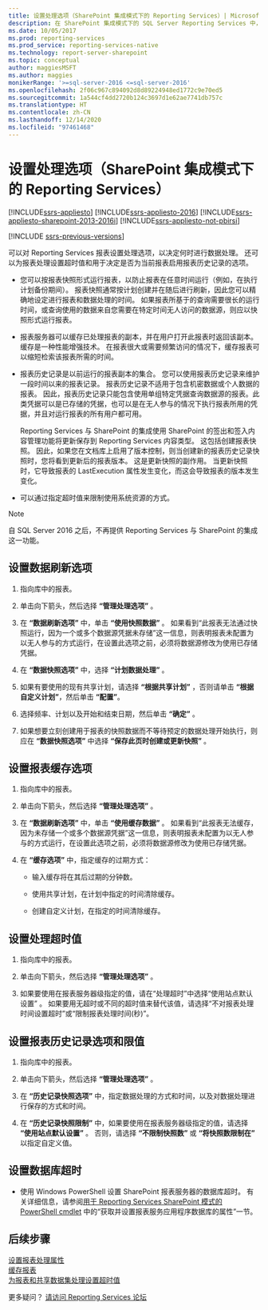 ```yaml
---
title: 设置处理选项（SharePoint 集成模式下的 Reporting Services）| Microsoft Docs
description: 在 SharePoint 集成模式下的 SQL Server Reporting Services 中，指定进行数据处理的时间、超时值和其他选项。
ms.date: 10/05/2017
ms.prod: reporting-services
ms.prod_service: reporting-services-native
ms.technology: report-server-sharepoint
ms.topic: conceptual
author: maggiesMSFT
ms.author: maggies
monikerRange: '>=sql-server-2016 <=sql-server-2016'
ms.openlocfilehash: 2f06c967c894092d8d89224948ed1772c9e70ed5
ms.sourcegitcommit: 1a544cf4dd2720b124c3697d1e62ae7741db757c
ms.translationtype: HT
ms.contentlocale: zh-CN
ms.lasthandoff: 12/14/2020
ms.locfileid: "97461468"
---
```

# <a name="set-processing-options-reporting-services-in-sharepoint-integrated-mode"></a>设置处理选项（SharePoint 集成模式下的 Reporting Services）

[!INCLUDE[ssrs-appliesto](../../includes/ssrs-appliesto.md)] [!INCLUDE[ssrs-appliesto-2016](../../includes/ssrs-appliesto-2016.md)] [!INCLUDE[ssrs-appliesto-sharepoint-2013-2016i](../../includes/ssrs-appliesto-sharepoint-2013-2016.md)] [!INCLUDE[ssrs-appliesto-not-pbirsi](../../includes/ssrs-appliesto-not-pbirs.md)]

[!INCLUDE [ssrs-previous-versions](../../includes/ssrs-previous-versions.md)]

  可以对 Reporting Services 报表设置处理选项，以决定何时进行数据处理。 还可以为报表处理设置超时值和用于决定是否为当前报表启用报表历史记录的选项。  
  
-   您可以按报表快照形式运行报表，以防止报表在任意时间运行（例如，在执行计划备份期间）。 报表快照通常按计划创建并在随后进行刷新，因此您可以精确地设定进行报表和数据处理的时间。 如果报表所基于的查询需要很长的运行时间，或查询使用的数据来自您需要在特定时间无人访问的数据源，则应以快照形式运行报表。  
  
-   报表服务器可以缓存已处理报表的副本，并在用户打开此报表时返回该副本。 缓存是一种性能增强技术。 在报表很大或需要频繁访问的情况下，缓存报表可以缩短检索该报表所需的时间。  
  
-   报表历史记录是以前运行的报表副本的集合。 您可以使用报表历史记录来维护一段时间以来的报表记录。 报表历史记录不适用于包含机密数据或个人数据的报表。 因此，报表历史记录只能包含使用单组特定凭据查询数据源的报表。此类凭据可以是已存储的凭据，也可以是在无人参与的情况下执行报表所用的凭据，并且对运行报表的所有用户都可用。  

    Reporting Services 与 SharePoint 的集成使用 SharePoint 的签出和签入内容管理功能将更新保存到 Reporting Services 内容类型。 这包括创建报表快照。 因此，如果您在文档库上启用了版本控制，则当创建新的报表历史记录快照时，您将看到更新后的报表版本。 这是更新快照的副作用。 当更新快照时，它导致报表的 LastExecution 属性发生变化，而这会导致报表的版本发生变化。  

-   可以通过指定超时值来限制使用系统资源的方式。  

> [!NOTE]
> 自 SQL Server 2016 之后，不再提供 Reporting Services 与 SharePoint 的集成这一功能。

## <a name="set-data-refresh-options"></a>设置数据刷新选项
  
1.  指向库中的报表。  
  
2.  单击向下箭头，然后选择 **“管理处理选项”** 。  
  
3.  在 **“数据刷新选项”** 中，单击 **“使用快照数据”** 。 如果看到“此报表无法通过快照运行，因为一个或多个数据源凭据未存储”这一信息，则表明报表未配置为以无人参与的方式运行，在设置此选项之前，必须将数据源修改为使用已存储凭据。  
  
4.  在 **“数据快照选项”** 中，选择 **“计划数据处理”** 。  
  
5.  如果有要使用的现有共享计划，请选择 **“根据共享计划”** ，否则请单击 **“根据自定义计划”**，然后单击 **“配置”**。  
  
6.  选择频率、计划以及开始和结束日期，然后单击 **“确定”** 。  
  
7.  如果想要立刻创建用于报表的快照数据而不等待预定的数据处理开始执行，则应在 **“数据快照选项”** 中选择 **“保存此页时创建或更新快照”** 。  
  
## <a name="set-report-caching-options"></a>设置报表缓存选项
  
1.  指向库中的报表。  
  
2.  单击向下箭头，然后选择 **“管理处理选项”** 。  
  
3.  在 **“数据刷新选项”** 中，单击 **“使用缓存数据”** 。 如果看到“此报表无法缓存，因为未存储一个或多个数据源凭据”这一信息，则表明报表未配置为以无人参与的方式运行，在设置此选项之前，必须将数据源修改为使用已存储凭据。  
  
4.  在 **“缓存选项”** 中，指定缓存的过期方式：  
  
    -   输入缓存将在其后过期的分钟数。  
  
    -   使用共享计划，在计划中指定的时间清除缓存。  
  
    -   创建自定义计划，在指定的时间清除缓存。  
  
## <a name="set-processing-time-out-values"></a>设置处理超时值
  
1.  指向库中的报表。  
  
2.  单击向下箭头，然后选择 **“管理处理选项”** 。  
  
3.  如果要使用在报表服务器级指定的值，请在“处理超时”中选择“使用站点默认设置” 。 如果要用无超时或不同的超时值来替代该值，请选择“不对报表处理时间设置超时”或“限制报表处理时间(秒)”。  
  
## <a name="set-report-history-options-and-limits"></a>设置报表历史记录选项和限值
  
1.  指向库中的报表。  
  
2.  单击向下箭头，然后选择 **“管理处理选项”** 。  
  
3.  在 **“历史记录快照选项”** 中，指定数据处理的方式和时间，以及对数据处理进行保存的方式和时间。  
  
4.  在 **“历史记录快照限制”** 中，如果要使用在报表服务器级指定的值，请选择 **“使用站点默认设置”** 。 否则，请选择 **“不限制快照数”** 或 **“将快照数限制在”** 以指定自定义值。  
  
## <a name="set-database-timeout"></a>设置数据库超时
  
*  使用 Windows PowerShell 设置 SharePoint 报表服务器的数据库超时。 有关详细信息，请参阅[用于 Reporting Services SharePoint 模式的 PowerShell cmdlet](../../reporting-services/report-server-sharepoint/powershell-cmdlets-for-reporting-services-sharepoint-mode.md) 中的“获取并设置报表服务应用程序数据库的属性”一节。  
  
## <a name="next-steps"></a>后续步骤

 [设置报表处理属性](../../reporting-services/report-server/set-report-processing-properties.md)   
 [缓存报表](../../reporting-services/report-server/caching-reports-ssrs.md)   
 [为报表和共享数据集处理设置超时值](../../reporting-services/report-server/setting-time-out-values-for-report-and-shared-dataset-processing-ssrs.md)  

更多疑问？ [请访问 Reporting Services 论坛](https://go.microsoft.com/fwlink/?LinkId=620231)
